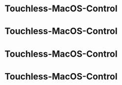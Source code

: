 # Touchless-MacOS-Control
# Touchless-MacOS-Control
# Touchless-MacOS-Control
# Touchless-MacOS-Control
